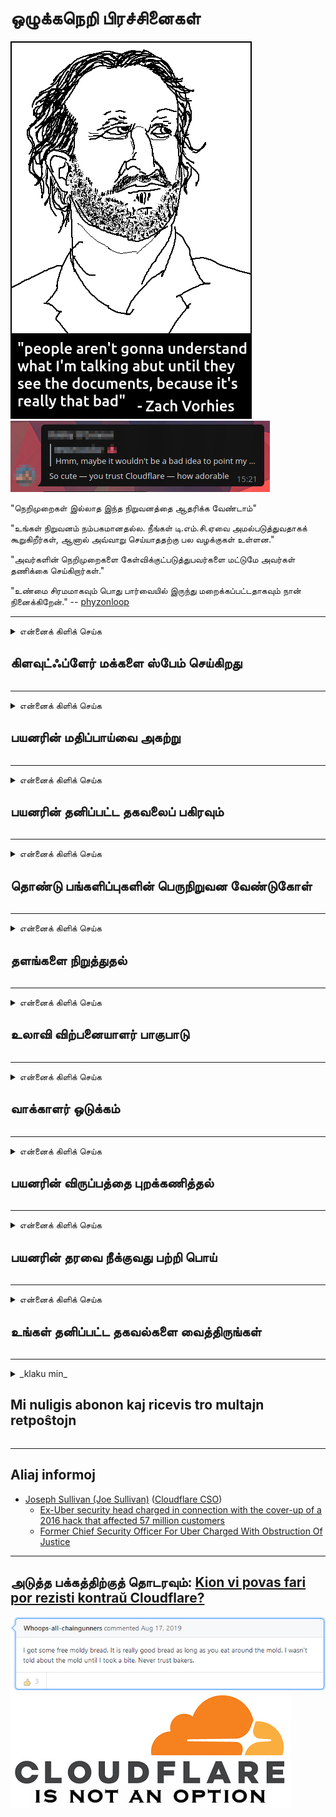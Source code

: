 # ஒழுக்கநெறி பிரச்சினைகள்

![](../image/itsreallythatbad.jpg)
![](../image/telegram/c81238387627b4bfd3dcd60f56d41626.jpg)

"நெறிமுறைகள் இல்லாத இந்த நிறுவனத்தை ஆதரிக்க வேண்டாம்"

"உங்கள் நிறுவனம் நம்பகமானதல்ல. நீங்கள் டி.எம்.சி.ஏவை அமல்படுத்துவதாகக் கூறுகிறீர்கள், ஆனால் அவ்வாறு செய்யாததற்கு பல வழக்குகள் உள்ளன."

"அவர்களின் நெறிமுறைகளை கேள்விக்குட்படுத்துபவர்களை மட்டுமே அவர்கள் தணிக்கை செய்கிறார்கள்."

"உண்மை சிரமமாகவும் பொது பார்வையில் இருந்து மறைக்கப்பட்டதாகவும் நான் நினைக்கிறேன்."  -- [phyzonloop](https://twitter.com/phyzonloop)


---


<details>
<summary>என்னைக் கிளிக் செய்க

## கிளவுட்ஃப்ளேர் மக்களை ஸ்பேம் செய்கிறது
</summary>


கிளவுட்ஃப்ளேர் அல்லாத கிளவுட்ஃப்ளேர் பயனர்களுக்கு ஸ்பேம் மின்னஞ்சல்களை அனுப்புகிறது.

- தேர்வு செய்த சந்தாதாரர்களுக்கு மட்டுமே மின்னஞ்சல்களை அனுப்பவும்
- பயனர் "நிறுத்து" என்று கூறும்போது, ​​மின்னஞ்சல் அனுப்புவதை நிறுத்துங்கள்

இது மிகவும் எளிது. ஆனால் கிளவுட்ஃப்ளேர் அதைப் பொருட்படுத்தவில்லை.
கிளவுட்ஃப்ளேர் தங்கள் சேவையைப் பயன்படுத்துவதால் அனைத்து ஸ்பேமர்கள் அல்லது தாக்குபவர்களையும் நிறுத்த முடியும் என்றார்.
கிளவுட்ஃப்ளேரை செயல்படுத்தாமல் கிளவுட்ஃப்ளேரை எவ்வாறு நிறுத்தலாம்?


| 🖼 | 🖼 |
| --- | --- |
| ![](../image/cfspam01.jpg) | ![](../image/cfspam03.jpg) |
| ![](../image/cfspam02.jpg) | ![](../image/cfspambrittany.jpg)<br>![](../image/cfspamtwtr.jpg) |

</details>

---

<details>
<summary>என்னைக் கிளிக் செய்க

## பயனரின் மதிப்பாய்வை அகற்று
</summary>


கிளவுட்ஃப்ளேர் தணிக்கை எதிர்மறை மதிப்புரைகள்.
நீங்கள் கிளவுட்ஃப்ளேர் எதிர்ப்பு உரையை ட்விட்டரில் பதிவிட்டால், கிளவுட்ஃப்ளேர் ஊழியரிடமிருந்து "இல்லை, அது இல்லை" செய்தியுடன் பதிலைப் பெற உங்களுக்கு வாய்ப்பு உள்ளது.
எந்தவொரு மறுஆய்வு தளத்திலும் நீங்கள் எதிர்மறையான மதிப்பாய்வை இடுகையிட்டால், அவர்கள் அதை தணிக்கை செய்ய முயற்சிப்பார்கள்.


| 🖼 | 🖼 |
| --- | --- |
| ![](../image/cfcenrev_01.jpg)<br>![](../image/cfcenrev_02.jpg) | ![](../image/cfcenrev_03.jpg) |

</details>

---

<details>
<summary>என்னைக் கிளிக் செய்க

## பயனரின் தனிப்பட்ட தகவலைப் பகிரவும்
</summary>


கிளவுட்ஃப்ளேருக்கு மிகப்பெரிய துன்புறுத்தல் பிரச்சினை உள்ளது.
ஹோஸ்ட் செய்யப்பட்ட தளங்களைப் பற்றி புகார் அளிப்பவர்களின் தனிப்பட்ட தகவல்களை கிளவுட்ஃப்ளேர் பகிர்ந்து கொள்கிறது.
உங்கள் உண்மையான ஐடியை வழங்க அவர்கள் சில சமயங்களில் உங்களிடம் கேட்கிறார்கள்.
நீங்கள் துன்புறுத்தப்படுவதோ, தாக்கப்படுவதோ, மாற்றப்படுவதோ அல்லது கொல்லப்படுவதோ விரும்பவில்லை என்றால், நீங்கள் கிளவுட்ஃப்ளேர்டு வலைத்தளங்களிலிருந்து விலகி இருப்பது நல்லது.


| 🖼 | 🖼 |
| --- | --- |
| ![](../image/cfdox_what.jpg) | ![](../image/cfdox_swat.jpg) |
| ![](../image/cfdox_kill.jpg) | ![](../image/cfdox_threat.jpg) |
| ![](../image/cfdox_dox.jpg) | ![](../image/cfdox_ex1.jpg)<br>![](../image/cfdox_ex2.jpg) |

</details>

---

<details>
<summary>என்னைக் கிளிக் செய்க

## தொண்டு பங்களிப்புகளின் பெருநிறுவன வேண்டுகோள்
</summary>


கிளவுட்ஃப்ளேர் தொண்டு பங்களிப்புகளைக் கேட்கிறது.
ஒரு அமெரிக்க நிறுவனம் நல்ல காரணங்களைக் கொண்ட இலாப நோக்கற்ற நிறுவனங்களுடன் சேர்ந்து தொண்டு கேட்கும் என்பது மிகவும் திகிலூட்டும்.
நீங்கள் மக்களைத் தடுக்க அல்லது பிறரின் நேரத்தை வீணடிக்க விரும்பினால், கிளவுட்ஃப்ளேர் ஊழியர்களுக்கு சில பீஸ்ஸாக்களை ஆர்டர் செய்ய விரும்பலாம்.


![](../image/cfdonate.jpg)

</details>

---

<details>
<summary>என்னைக் கிளிக் செய்க

## தளங்களை நிறுத்துதல்
</summary>


உங்கள் தளம் திடீரென குறைந்துவிட்டால் நீங்கள் என்ன செய்வீர்கள்?
கிளவுட்ஃப்ளேர் பயனரின் உள்ளமைவை நீக்குகிறது அல்லது சேவையை எந்த எச்சரிக்கையும் இல்லாமல் அமைதியாக நிறுத்துகிறது என்று தகவல்கள் உள்ளன.
சிறந்த வழங்குநரைக் கண்டுபிடிக்க நாங்கள் பரிந்துரைக்கிறோம்.

![](../image/cftmnt.jpg)

</details>

---

<details>
<summary>என்னைக் கிளிக் செய்க

## உலாவி விற்பனையாளர் பாகுபாடு
</summary>


டோர்-க்கு மேல் டோர்-உலாவி அல்லாத பயனர்களுக்கு விரோதமான சிகிச்சையை அளிக்கும்போது, ​​ஃபயர்பாக்ஸைப் பயன்படுத்துபவர்களுக்கு கிளவுட்ஃப்ளேர் முன்னுரிமை அளிக்கிறது.
இலவசமில்லாத ஜாவாஸ்கிரிப்டை இயக்க சரியாக மறுக்கும் டோர் பயனர்களும் விரோத சிகிச்சையைப் பெறுகிறார்கள்.
இந்த அணுகல் சமத்துவமின்மை ஒரு பிணைய நடுநிலைமை துஷ்பிரயோகம் மற்றும் அதிகார துஷ்பிரயோகம் ஆகும்.

![](../image/browdifftbcx.gif)

- இடது: டோர் உலாவி, வலது: குரோம். அதே ஐபி முகவரி.

![](../image/browserdiff.jpg)

- இடது: டோர் உலாவி ஜாவாஸ்கிரிப்ட் முடக்கப்பட்டது, குக்கீ இயக்கப்பட்டது
- வலது: குரோம் ஜாவாஸ்கிரிப்ட் இயக்கப்பட்டது, குக்கீ முடக்கப்பட்டது

![](../image/cfsiryoublocked.jpg)

- டோர் (க்ளியர்நெட் ஐபி) இல்லாமல் QuteBrowser (சிறிய உலாவி)

| ***உலாவி*** | ***அணுகல் சிகிச்சை*** |
| --- | --- |
| Tor Browser (ஜாவாஸ்கிரிப்ட் இயக்கப்பட்டது) | அணுகல் அனுமதிக்கப்படுகிறது |
| Firefox (ஜாவாஸ்கிரிப்ட் இயக்கப்பட்டது) | அணுகல் சீரழிந்தது |
| Chromium (ஜாவாஸ்கிரிப்ட் இயக்கப்பட்டது) | அணுகல் சீரழிந்தது |
| Chromium or Firefox (ஜாவாஸ்கிரிப்ட் முடக்கப்பட்டது) | அணுகல் மறுக்கப்பட்டது |
| Chromium or Firefox (குக்கீ முடக்கப்பட்டது) | அணுகல் மறுக்கப்பட்டது |
| QuteBrowser | அணுகல் மறுக்கப்பட்டது |
| lynx | அணுகல் மறுக்கப்பட்டது |
| w3m | அணுகல் மறுக்கப்பட்டது |
| wget | அணுகல் மறுக்கப்பட்டது |


எளிதான சவாலை தீர்க்க ஆடியோ பொத்தானை ஏன் பயன்படுத்தக்கூடாது?

ஆமாம், ஒரு ஆடியோ பொத்தான் உள்ளது, ஆனால் அது எப்போதும் டோரில் இயங்காது.
நீங்கள் அதைக் கிளிக் செய்யும் போது இந்த செய்தியைப் பெறுவீர்கள்:

```
பின்னர் மீண்டும் முயற்சிக்கவும்
உங்கள் கணினி அல்லது பிணையம் தானியங்கி வினவல்களை அனுப்பக்கூடும்.
எங்கள் பயனர்களைப் பாதுகாக்க, உங்கள் கோரிக்கையை இப்போது செயல்படுத்த முடியாது.
மேலும் விவரங்களுக்கு எங்கள் உதவி பக்கத்தைப் பார்வையிடவும்
```

</details>

---

<details>
<summary>என்னைக் கிளிக் செய்க

## வாக்காளர் ஒடுக்கம்
</summary>


அமெரிக்க மாநிலங்களில் உள்ள வாக்காளர்கள் வாக்களிக்க பதிவுசெய்கிறார்கள், இறுதியில் மாநில செயலாளரின் வலைத்தளம் மூலம் அவர்கள் வசிக்கும் மாநிலத்தில்.
குடியரசுக் கட்சியின் கட்டுப்பாட்டில் உள்ள மாநில செயலாளர் அலுவலகங்கள் கிளவுட்ஃப்ளேர் மூலம் மாநில செயலாளரின் வலைத்தளத்தை ப்ராக்ஸி செய்வதன் மூலம் வாக்காளர்களை அடக்குவதில் ஈடுபடுகின்றன.
டோர் பயனர்களிடம் கிளவுட்ஃப்ளேரின் விரோத சிகிச்சை, மையப்படுத்தப்பட்ட உலகளாவிய கண்காணிப்பு புள்ளியாக அதன் எம்ஐடிஎம் நிலை மற்றும் ஒட்டுமொத்தமாக அதன் தீங்கு விளைவிக்கும் பங்கு வருங்கால வாக்காளர்களை பதிவு செய்ய தயங்குகிறது.
குறிப்பாக தாராளவாதிகள் தனியுரிமையைத் தழுவுகிறார்கள்.
வாக்காளர் பதிவு படிவங்கள் வாக்காளரின் அரசியல் சாய்வு, தனிப்பட்ட உடல் முகவரி, சமூக பாதுகாப்பு எண் மற்றும் பிறந்த தேதி பற்றிய முக்கியமான தகவல்களை சேகரிக்கும்.
பெரும்பாலான மாநிலங்கள் அந்த தகவலின் துணைக்குழுவை மட்டுமே பொதுவில் கிடைக்கச் செய்கின்றன, ஆனால் யாராவது வாக்களிக்க பதிவுசெய்யும்போது அந்த தகவல்களை கிளவுட்ஃப்ளேர் பார்க்கிறது.

காகித பதிவு கிளவுட்ஃப்ளேரைத் தவிர்ப்பதில்லை என்பதை நினைவில் கொள்க, ஏனெனில் மாநில தரவு நுழைவு ஊழியர்களின் செயலாளர் தரவை உள்ளிட கிளவுட்ஃப்ளேர் வலைத்தளத்தைப் பயன்படுத்தக்கூடும்.

| 🖼 | 🖼 |
| --- | --- |
| ![](../image/cfvotm_01.jpg) | ![](../image/cfvotm_02.jpg) |

- Change.org என்பது வாக்குகளை சேகரிப்பதற்கும் நடவடிக்கை எடுப்பதற்கும் ஒரு பிரபலமான வலைத்தளம்.
“எல்லா இடங்களிலும் உள்ளவர்கள் பிரச்சாரங்களைத் தொடங்குகிறார்கள், ஆதரவாளர்களை அணிதிரட்டுகிறார்கள், தீர்வுகளை எடுக்க முடிவெடுப்பவர்களுடன் இணைந்து செயல்படுகிறார்கள்.”
துரதிர்ஷ்டவசமாக, கிளவுட்ஃப்ளேரின் ஆக்கிரமிப்பு வடிகட்டி காரணமாக பலர் change.org ஐப் பார்க்க முடியாது.
அவர்கள் மனுவில் கையெழுத்திடுவதிலிருந்து தடுக்கப்படுகிறார்கள், இதனால் அவர்களை ஒரு ஜனநாயக செயல்முறையிலிருந்து விலக்குகிறார்கள்.
OpenPetition போன்ற பிற மேகக்கணி அல்லாத தளத்தைப் பயன்படுத்துவது சிக்கலை சரிசெய்ய உதவுகிறது.

| 🖼 | 🖼 |
| --- | --- |
| ![](../image/changeorgasn.jpg) | ![](../image/changeorgtor.jpg) |

- கிளவுட்ஃப்ளேரின் "ஏதெனியன் திட்டம்" மாநில மற்றும் உள்ளூர் தேர்தல் வலைத்தளங்களுக்கு இலவச நிறுவன அளவிலான பாதுகாப்பை வழங்குகிறது.
"தங்கள் தொகுதிகள் தேர்தல் தகவல்களையும் வாக்காளர் பதிவையும் அணுக முடியும்" என்று அவர்கள் கூறினர், ஆனால் இது ஒரு பொய், ஏனென்றால் பலர் தளத்தை உலாவ முடியாது.

</details>

---

<details>
<summary>என்னைக் கிளிக் செய்க

## பயனரின் விருப்பத்தை புறக்கணித்தல்
</summary>


நீங்கள் எதையாவது விலகினால், அதைப் பற்றி உங்களுக்கு எந்த மின்னஞ்சலும் கிடைக்காது என்று எதிர்பார்க்கிறீர்கள்.
கிளவுட்ஃப்ளேர் பயனரின் விருப்பத்தை புறக்கணித்து வாடிக்கையாளரின் அனுமதியின்றி மூன்றாம் தரப்பு நிறுவனங்களுடன் தரவைப் பகிரவும்.
நீங்கள் அவர்களின் இலவச திட்டத்தைப் பயன்படுத்துகிறீர்கள் என்றால், சில நேரங்களில் மாதாந்திர சந்தாவை வாங்கும்படி அவர்கள் உங்களுக்கு மின்னஞ்சல் அனுப்புவார்கள்.

![](../image/cfviopl_tp.jpg)

</details>

---

<details>
<summary>என்னைக் கிளிக் செய்க

## பயனரின் தரவை நீக்குவது பற்றி பொய்
</summary>


இந்த முன்னாள் கிளவுட்ஃப்ளேர் வாடிக்கையாளரின் வலைப்பதிவின் படி, கிளவுட்ஃப்ளேர் கணக்குகளை நீக்குவது குறித்து பொய் சொல்கிறார்.
இப்போதெல்லாம், உங்கள் கணக்கை நீங்கள் மூடிய அல்லது நீக்கிய பின் பல நிறுவனங்கள் உங்கள் தரவை வைத்திருக்கின்றன.
பெரும்பாலான நல்ல நிறுவனங்கள் தங்கள் தனியுரிமைக் கொள்கையில் இதைப் பற்றி குறிப்பிடுகின்றன.
கிளவுட்ஃப்ளேர்? இல்லை.

```
2019-08-05 அவர்கள் எனது கணக்கை அகற்றிவிட்டார்கள் என்பதை உறுதிப்படுத்த கிளவுட்ஃப்ளேர் எனக்கு அனுப்பியது.
2019-10-02 கிளவுட்ஃப்ளேரிடமிருந்து எனக்கு ஒரு மின்னஞ்சல் வந்தது "ஏனெனில் நான் ஒரு வாடிக்கையாளர்"
```

"அகற்று" என்ற வார்த்தையைப் பற்றி கிளவுட்ஃப்ளேருக்கு தெரியாது.
இது உண்மையில் அகற்றப்பட்டால், இந்த முன்னாள் வாடிக்கையாளருக்கு ஏன் மின்னஞ்சல் வந்தது?
கிளவுட்ஃப்ளேரின் தனியுரிமைக் கொள்கை அதைப் பற்றி குறிப்பிடவில்லை என்றும் அவர் குறிப்பிட்டுள்ளார்.

```
அவர்களின் புதிய தனியுரிமைக் கொள்கை ஒரு வருடத்திற்கான தரவைத் தக்கவைத்துக்கொள்வது பற்றி எதுவும் குறிப்பிடவில்லை.
```

![](../image/cfviopl_notdel.jpg)

கிளவுட்ஃப்ளேரின் தனியுரிமைக் கொள்கை ஒரு பொய் என்றால் நீங்கள் எவ்வாறு நம்பலாம்?

</details>

---

<details>
<summary>என்னைக் கிளிக் செய்க

## உங்கள் தனிப்பட்ட தகவல்களை வைத்திருங்கள்
</summary>


கிளவுட்ஃப்ளேர் கணக்கை நீக்குவது கடினமான நிலை.

```
"கணக்கு" வகையைப் பயன்படுத்தி ஆதரவு டிக்கெட்டை சமர்ப்பிக்கவும்,
செய்தி உடலில் கணக்கு நீக்கக் கோருங்கள்.
நீக்குவதற்கு முன் உங்கள் கணக்கில் எந்த களங்களும் அல்லது கிரெடிட் கார்டுகளும் இணைக்கப்படவில்லை.
```

இந்த உறுதிப்படுத்தல் மின்னஞ்சலைப் பெறுவீர்கள்.

![](../image/cf_deleteandkeep.jpg)

"உங்கள் நீக்குதல் கோரிக்கையை நாங்கள் செயல்படுத்தத் தொடங்கினோம்" ஆனால் "உங்கள் தனிப்பட்ட தகவல்களை நாங்கள் தொடர்ந்து சேமிப்போம்".

இதை நீங்கள் "நம்ப" முடியுமா?

</details>

---

<details>
<summary>_klaku min_

## Mi nuligis abonon kaj ricevis tro multajn retpoŝtojn
</summary>


La uzanto nuligis sian 'Cloudflare stream' abonon kaj li ricevas retpoŝtajn memorigilojn ĉiutage por rememorigi lin pri nuligita abono.
Ne estas malaprobita butono. Kiel vi ĉesas ĉi tiun frenezon?

![](../image/barrageemailcancelsubscription.jpg)

Cloudflare diris al ĉi tiu uzanto kontakti subtenteamo kaj peti ĉiujn viajn enhavojn forigi.

- [t](https://web.archive.org/web/20210412165334/https://twitter.com/JohnHaldson/status/1381651569247088650)

</details>

---

## Aliaj informoj

- [Joseph Sullivan (Joe Sullivan)](../cloudflare_inc/cloudflare_members.md) ([Cloudflare CSO](https://twitter.com/eastdakota/status/1296522269313785862))
  - [Ex-Uber security head charged in connection with the cover-up of a 2016 hack that affected 57 million customers](https://www.businessinsider.com/uber-data-hack-security-head-joe-sullivan-charged-cover-up-2020-8)
  - [Former Chief Security Officer For Uber Charged With Obstruction Of Justice](https://www.justice.gov/usao-ndca/pr/former-chief-security-officer-uber-charged-obstruction-justice)


---

## அடுத்த பக்கத்திற்குத் தொடரவும்:   [Kion vi povas fari por rezisti kontraŭ Cloudflare?](ta.action.md)

![](../image/freemoldybread.jpg)
![](../image/cfisnotanoption.jpg)
